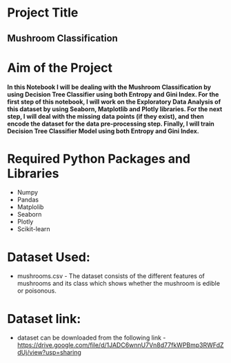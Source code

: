 # Project Title
## **Mushroom Classification**


# Aim of the Project
**In this Notebook I will be dealing with the Mushroom Classification by using Decision Tree Classifier using both Entropy and Gini Index.
For the first step of this notebook, I will work on the Exploratory Data Analysis of this dataset by using Seaborn, Matplotlib and Plotly libraries.
For the next step, I will deal with the missing data points (if they exist), and then encode the dataset for the data pre-processing step.
Finally, I will train Decision Tree Classifier Model using both Entropy and Gini Index.**

# Required Python Packages and Libraries
* Numpy
* Pandas
* Matplolib
* Seaborn
* Plotly
* Scikit-learn

# Dataset Used:
* mushrooms.csv - The dataset consists of the different features of mushrooms and its class which shows whether the mushroom is edible or poisonous.
# Dataset link:
* dataset can be downloaded from the following link - https://drive.google.com/file/d/1JADC6wnnU7Vn8d77fkWPBmp3RWFdZdUj/view?usp=sharing


